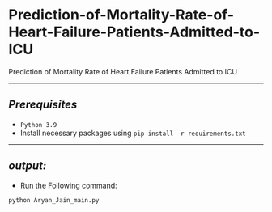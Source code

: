 # Prediction-of-Mortality-Rate-of-Heart-Failure-Patients-Admitted-to-ICU
Prediction of Mortality Rate of Heart Failure Patients Admitted to ICU


----------
*Prerequisites*
-------------
- `Python 3.9`
- Install necessary packages using `pip install -r requirements.txt`

----------
*output:*
----------
- Run the Following command:
```bash
python Aryan_Jain_main.py
```
